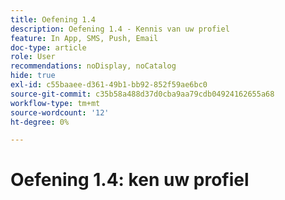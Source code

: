 ```yaml
---
title: Oefening 1.4
description: Oefening 1.4 - Kennis van uw profiel
feature: In App, SMS, Push, Email
doc-type: article
role: User
recommendations: noDisplay, noCatalog
hide: true
exl-id: c55baaee-d361-49b1-bb92-852f59ae6bc0
source-git-commit: c35b58a488d37d0cba9aa79cdb04924162655a68
workflow-type: tm+mt
source-wordcount: '12'
ht-degree: 0%

---
```


# Oefening 1.4: ken uw profiel
